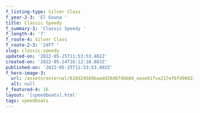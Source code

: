 ```yaml
---
f_listing-type: Silver Class
f_year-2-3: 'El Gouna '
title: Classic Speedy
f_summary-3: 'Classic Speedy '
f_length-4: '7'
f_route-4: Silver Class
f_route-2-3: '24FT '
slug: classic-speedy
updated-on: '2022-05-25T11:53:53.402Z'
created-on: '2022-05-24T16:12:10.083Z'
published-on: '2022-05-25T11:53:53.402Z'
f_hero-image-3:
  url: /assets/external/628d24569baadd38d074bb04_oooo61fce217ef6fd9602353fe37_1.jpg
  alt: null
f_featured-4: 16
layout: '[speedboats].html'
tags: speedboats
---
```



